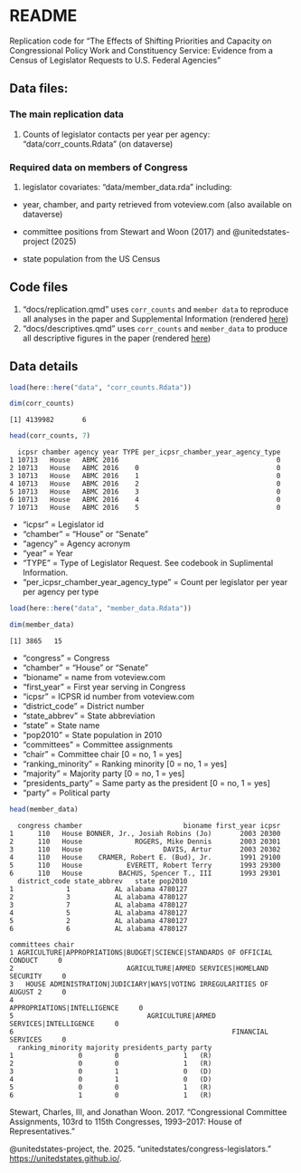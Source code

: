# README


Replication code for “The Effects of Shifting Priorities and Capacity on
Congressional Policy Work and Constituency Service: Evidence from a
Census of Legislator Requests to U.S. Federal Agencies”

## Data files:

### The main replication data

1.  Counts of legislator contacts per year per agency:
    “data/corr_counts.Rdata” (on dataverse)

### Required data on members of Congress

1.  legislator covariates: “data/member_data.rda” including:

-   year, chamber, and party retrieved from voteview.com (also available
    on dataverse)

-   committee positions from Stewart and Woon (2017) and
    @unitedstates-project (2025)

-   state population from the US Census

## Code files

1.  “docs/replication.qmd” uses `corr_counts` and `member data` to
    reproduce all analyses in the paper and Supplemental Information
    (rendered [here](https://judgelord.github.io/corr/replication))
2.  “docs/descriptives.qmd” uses `corr_counts` and `member_data` to
    produce all descriptive figures in the paper (rendered
    [here](https://judgelord.github.io/corr/descriptives))

## Data details

``` r
load(here::here("data", "corr_counts.Rdata"))

dim(corr_counts)
```

    [1] 4139982       6

``` r
head(corr_counts, 7)
```

      icpsr chamber agency year TYPE per_icpsr_chamber_year_agency_type
    1 10713   House   ABMC 2016                                       0
    2 10713   House   ABMC 2016    0                                  0
    3 10713   House   ABMC 2016    1                                  0
    4 10713   House   ABMC 2016    2                                  0
    5 10713   House   ABMC 2016    3                                  0
    6 10713   House   ABMC 2016    4                                  0
    7 10713   House   ABMC 2016    5                                  0

-   “icpsr” = Legislator id  
-   “chamber” = “House” or “Senate”  
-   “agency” = Agency acronym  
-   “year” = Year  
-   “TYPE” = Type of Legislator Request. See codebook in Suplimental
    Information.  
-   “per_icpsr_chamber_year_agency_type” = Count per legislator per year
    per agency per type

``` r
load(here::here("data", "member_data.Rdata"))

dim(member_data)
```

    [1] 3865   15

-   “congress” = Congress  
-   “chamber” = “House” or “Senate”  
-   “bioname” = name from voteview.com  
-   “first_year” = First year serving in Congress  
-   “icpsr” = ICPSR id number from voteview.com  
-   “district_code” = District number  
-   “state_abbrev” = State abbreviation  
-   “state” = State name  
-   “pop2010” = State population in 2010  
-   “committees” = Committee assignments  
-   “chair” = Committee chair \[0 = no, 1 = yes\]  
-   “ranking_minority” = Ranking minority \[0 = no, 1 = yes\]
-   “majority” = Majority party \[0 = no, 1 = yes\]
-   “presidents_party” = Same party as the president \[0 = no, 1 = yes\]
-   “party” = Political party

``` r
head(member_data)
```

      congress chamber                         bioname first_year icpsr
    1      110   House BONNER, Jr., Josiah Robins (Jo)       2003 20300
    2      110   House             ROGERS, Mike Dennis       2003 20301
    3      110   House                    DAVIS, Artur       2003 20302
    4      110   House    CRAMER, Robert E. (Bud), Jr.       1991 29100
    5      110   House           EVERETT, Robert Terry       1993 29300
    6      110   House         BACHUS, Spencer T., III       1993 29301
      district_code state_abbrev   state pop2010
    1             1           AL alabama 4780127
    2             3           AL alabama 4780127
    3             7           AL alabama 4780127
    4             5           AL alabama 4780127
    5             2           AL alabama 4780127
    6             6           AL alabama 4780127
                                                                   committees chair
    1 AGRICULTURE|APPROPRIATIONS|BUDGET|SCIENCE|STANDARDS OF OFFICIAL CONDUCT     0
    2                            AGRICULTURE|ARMED SERVICES|HOMELAND SECURITY     0
    3   HOUSE ADMINISTRATION|JUDICIARY|WAYS|VOTING IRREGULARITIES OF AUGUST 2     0
    4                                             APPROPRIATIONS|INTELLIGENCE     0
    5                                 AGRICULTURE|ARMED SERVICES|INTELLIGENCE     0
    6                                                      FINANCIAL SERVICES     0
      ranking_minority majority presidents_party party
    1                0        0                1   (R)
    2                0        0                1   (R)
    3                0        1                0   (D)
    4                0        1                0   (D)
    5                0        0                1   (R)
    6                1        0                1   (R)

Stewart, Charles, III, and Jonathan Woon. 2017.
“<span class="nocase">Congressional Committee Assignments, 103rd to
115th Congresses, 1993–2017: House of Representatives</span>.”

@unitedstates-project, the. 2025.
“<span class="nocase">unitedstates/congress-legislators</span>.”
<https://unitedstates.github.io/>.
